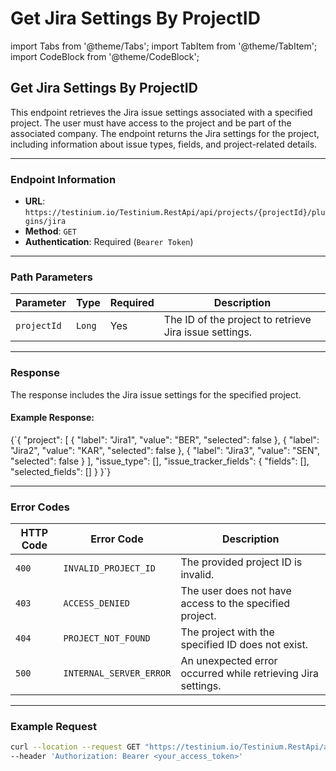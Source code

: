 # Get Jira Settings By ProjectID

import Tabs from '@theme/Tabs'; import TabItem from '@theme/TabItem'; import CodeBlock from '@theme/CodeBlock';

## Get Jira Settings By ProjectID

This endpoint retrieves the Jira issue settings associated with a specified project. The user must have access to the project and be part of the associated company. The endpoint returns the Jira settings for the project, including information about issue types, fields, and project-related details.

***

### Endpoint Information

* **URL**: `https://testinium.io/Testinium.RestApi/api/projects/{projectId}/plugins/jira`
* **Method**: `GET`
* **Authentication**: Required (`Bearer Token`)

***

### Path Parameters

| Parameter   | Type   | Required | Description                                            |
| ----------- | ------ | -------- | ------------------------------------------------------ |
| `projectId` | `Long` | Yes      | The ID of the project to retrieve Jira issue settings. |

***

### Response

The response includes the Jira issue settings for the specified project.

#### Example Response:

{\`{ "project": \[ { "label": "Jira1", "value": "BER", "selected": false }, { "label": "Jira2", "value": "KAR", "selected": false }, { "label": "Jira3", "value": "SEN", "selected": false } ], "issue\_type": \[], "issue\_tracker\_fields": { "fields": \[], "selected\_fields": \[] } }\`}

***

### Error Codes

| HTTP Code | Error Code              | Description                                                  |
| --------- | ----------------------- | ------------------------------------------------------------ |
| `400`     | `INVALID_PROJECT_ID`    | The provided project ID is invalid.                          |
| `403`     | `ACCESS_DENIED`         | The user does not have access to the specified project.      |
| `404`     | `PROJECT_NOT_FOUND`     | The project with the specified ID does not exist.            |
| `500`     | `INTERNAL_SERVER_ERROR` | An unexpected error occurred while retrieving Jira settings. |

***

### Example Request

```bash
curl --location --request GET "https://testinium.io/Testinium.RestApi/api/projects/{projectId}/plugins/jira" \
--header 'Authorization: Bearer <your_access_token>'
```
